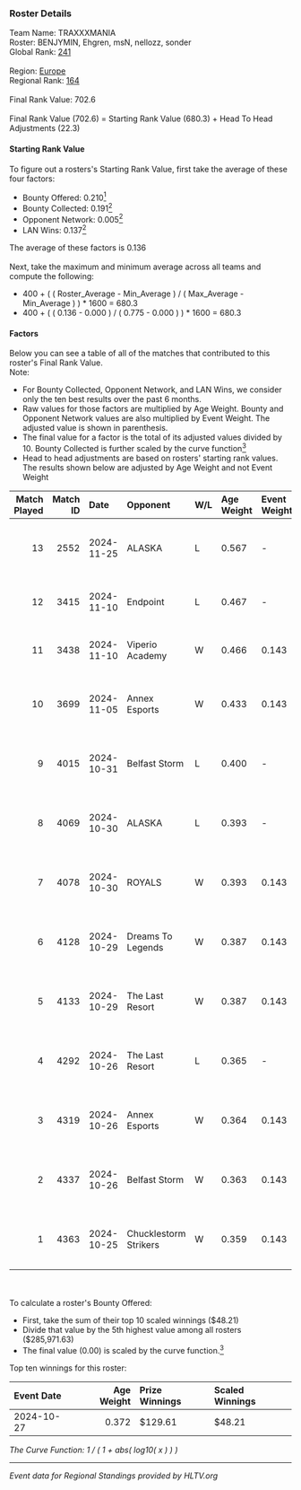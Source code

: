 ### Roster Details<br />
Team Name: TRAXXXMANIA<br />
Roster: BENJYMIN, Ehgren, msN, nellozz, sonder<br />
Global Rank: [241](../../standings_global_2025_02_28.md)<br />
<br />
Region: [Europe]( ../../standings_europe_2025_02_28.md)<br />
Regional Rank: [164]( ../../standings_europe_2025_02_28.md)<br />
<br />
Final Rank Value:  702.6<br />
<br />
Final Rank Value (702.6) = Starting Rank Value (680.3) + Head To Head Adjustments (22.3)<br />

#### Starting Rank Value<br />
To figure out a rosters's Starting Rank Value, first take the average of these four factors:<br />
- Bounty Offered: 0.210[<sup>1</sup>](#table2)
- Bounty Collected: 0.191[<sup>2</sup>](#table1)
- Opponent Network: 0.005[<sup>2</sup>](#table1)
- LAN Wins: 0.137[<sup>2</sup>](#table1)

The average of these factors is 0.136<br />
<br />
Next, take the maximum and minimum average across all teams and compute the following:<br />
- 400 + ( ( Roster_Average - Min_Average ) / ( Max_Average - Min_Average ) ) * 1600 = 680.3
- 400 + ( ( 0.136 - 0.000 ) / ( 0.775 - 0.000 ) ) * 1600 = 680.3


#### Factors<br />
Below you can see a table of all of the matches that contributed to this roster's Final Rank Value.<br />
Note:<br />

- For Bounty Collected, Opponent Network, and LAN Wins, we consider only the ten best results over the past 6 months.
- Raw values for those factors are multiplied by Age Weight. Bounty and Opponent Network values are also multiplied by Event Weight. The adjusted value is shown in parenthesis.
- The final value for a factor is the total of its adjusted values divided by 10. Bounty Collected is further scaled by the curve function[<sup>3</sup>](#curveFunction)
- Head to head adjustments are based on rosters' starting rank values. The results shown below are adjusted by Age Weight and not Event Weight
<span id="table1"></span><br />


| Match Played | Match ID | Date       | Opponent              | W/L | Age Weight | Event Weight | Bounty Collected | Opponent Network | LAN Wins  | H2H Adj. | Roster                                   |
| -: | -: | :- | :- | :- | :- | :- | :- | :- | :- | -: | :- |
|           13 |     2552 | 2024-11-25 | ALASKA                | L   | 0.567      | -            | -                | -                | -         |    -3.21 | BENJYMIN, Ehgren, msN, nellozz, sonder   |
|           12 |     3415 | 2024-11-10 | Endpoint              | L   | 0.467      | -            | -                | -                | -         |    -5.28 | BENJYMIN, Ehgren, msN, Rack, sonder      |
|           11 |     3438 | 2024-11-10 | Viperio Academy       | W   | 0.466      | 0.143        | 0.001 (0.000)    | 0.123 (0.008)    | 0 (0.000) |     5.37 | BENJYMIN, Ehgren, msN, Rack, sonder      |
|           10 |     3699 | 2024-11-05 | Annex Esports         | W   | 0.433      | 0.143        | 0.000 (0.000)    | 0.064 (0.004)    | 0 (0.000) |     5.32 | BENJYMIN, Ehgren, msN, nellozz, sonder   |
|            9 |     4015 | 2024-10-31 | Belfast Storm         | L   | 0.400      | -            | -                | -                | -         |    -5.72 | BENJYMIN, Ehgren, msN, nellozz, sonder   |
|            8 |     4069 | 2024-10-30 | ALASKA                | L   | 0.393      | -            | -                | -                | -         |    -1.15 | BENJYMIN, Ehgren, msN, nellozz, sonder   |
|            7 |     4078 | 2024-10-30 | ROYALS                | W   | 0.393      | 0.143        | 0.005 (0.000)    | 0.223 (0.012)    | 0 (0.000) |     6.62 | BENJYMIN, Ehgren, msN, nellozz, sonder   |
|            6 |     4128 | 2024-10-29 | Dreams To Legends     | W   | 0.387      | 0.143        | 0.000 (0.000)    | 0.090 (0.005)    | 0 (0.000) |     4.94 | BENJYMIN, Ehgren, msN, nellozz, sonder   |
|            5 |     4133 | 2024-10-29 | The Last Resort       | W   | 0.387      | 0.143        | 0.001 (0.000)    | 0.173 (0.010)    | 0 (0.000) |     6.97 | BENJYMIN, Ehgren, msN, nellozz, sonder   |
|            4 |     4292 | 2024-10-26 | The Last Resort       | L   | 0.365      | -            | -                | -                | -         |    -4.97 | BENJYMIN, Ehgren, PRAISy, seiren, sonder |
|            3 |     4319 | 2024-10-26 | Annex Esports         | W   | 0.364      | 0.143        | 0.000 (0.000)    | 0.064 (0.003)    | 1 (0.364) |     4.99 | BENJYMIN, Ehgren, PRAISy, seiren, sonder |
|            2 |     4337 | 2024-10-26 | Belfast Storm         | W   | 0.363      | 0.143        | 0.003 (0.000)    | 0.174 (0.009)    | 1 (0.363) |     6.49 | BENJYMIN, Ehgren, PRAISy, seiren, sonder |
|            1 |     4363 | 2024-10-25 | Chucklestorm Strikers | W   | 0.359      | 0.143        | 0.000 (0.000)    | 0.000 (0.000)    | 1 (0.359) |     1.94 | BENJYMIN, Ehgren, PRAISy, seiren, sonder |

<br />
<span id="table2"></span><br />
To calculate a roster's Bounty Offered:<br />

- First, take the sum of their top 10 scaled winnings ($48.21)
- Divide that value by the 5th highest value among all rosters ($285,971.63)
- The final value (0.00) is scaled by the curve function.[<sup>3</sup>](#curveFunction)

Top ten winnings for this roster:<br />

| Event Date | Age Weight | Prize Winnings | Scaled Winnings |
| :- | -: | :- | :- |
| 2024-10-27 |      0.372 | $129.61        | $48.21          |


<span id="curveFunction"></span>_The Curve Function: 1 / ( 1 + abs( log10( x ) ) )_<br />

---
_Event data for Regional Standings provided by HLTV.org_<br />
